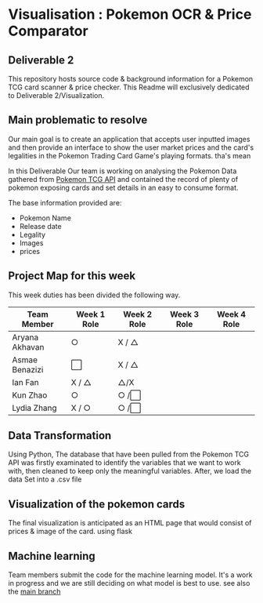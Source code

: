 
# Visualisation : Pokemon OCR & Price Comparator

## Deliverable 2

This repository hosts source code & background information for a Pokemon TCG card scanner & price checker. This Readme will exclusively dedicated to Deliverable 2/Visualization.

## Main problematic to resolve

Our main goal is to create an application that accepts user inputted images and then provide an interface to show the user market prices and the card's legalities in the Pokemon Trading Card Game's playing formats. tha's mean 

In this Deliverable Our team is working on analysing the Pokemon Data gathered from [Pokemon TCG API](https://pokemontcg.io/) and contained the record of plenty of pokemon exposing cards and set details in an easy to consume format.

The base information provided are:
- Pokemon Name
- Release date 
- Legality 
- Images
- prices


## Project Map for this week

This week duties has been divided the following way.

| Team Member    | Week 1 Role  | Week 2 Role | Week 3 Role | Week 4 Role |
|----------------|--------------|-------------|-------------|-------------|
| Aryana Akhavan | ○       |      X / △       |             |             |
| Asmae Benazizi | ⬜       |    X / △      |             |             |
| Ian Fan        | X / △ |        △/X     |             |             |
| Kun Zhao       | ○       |     ○ /⬜     |             |             |
| Lydia Zhang    | X / ○    |    ○ /⬜      |             |             |

## Data Transformation 

Using Python, The database that have been pulled from the Pokemon TCG API was firstly examinated to identify the variables that we want to work with, then cleaned to keep only  the meaningful variables.
After, we load the data Set into a .csv file

## Visualization of the pokemon cards 

The final visualization is anticipated as an HTML page that would consist of prices & image of the card.
using flask 



## Machine learning 

Team members submit the code for the machine learning model. It's a work in progress and we are still deciding on what model is best to use.
see also the [main branch](https://github.com/benaziziasmae/squirtle_squad)

